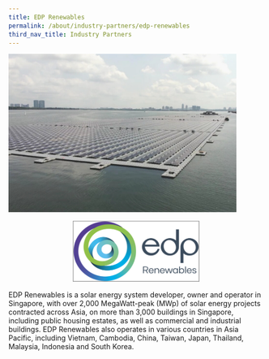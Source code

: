 ```yaml
---
title: EDP Renewables 
permalink: /about/industry-partners/edp-renewables
third_nav_title: Industry Partners
---
```

<img src="/images/careers/industry-partners/sunseap_large.png" alt="Sunseap Group - Floating PV" style="width: 450px; height: 312px;" /><br/>

<div style="text-align: center;">
    <a href="https://www.sunseap.com/SG/" target="_blank"><img alt="Sunseap Group" src="/images/common/partner-logos/EDP%20Renewables%20Logo.PNG" style="width: 250px; height: 120px;"></a>
</div>

EDP Renewables is a solar energy system developer, owner and operator in Singapore, with over 2,000 MegaWatt-peak (MWp) of solar energy projects contracted across Asia, on more than 3,000 buildings in Singapore, including public housing estates, as well as commercial and industrial buildings. EDP Renewables also operates in various countries in Asia Pacific, including Vietnam, Cambodia, China, Taiwan, Japan, Thailand, Malaysia, Indonesia and South Korea.
